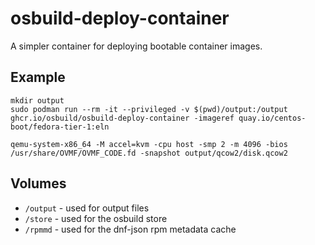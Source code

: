 # osbuild-deploy-container

A simpler container for deploying bootable container images.

## Example

```
mkdir output
sudo podman run --rm -it --privileged -v $(pwd)/output:/output ghcr.io/osbuild/osbuild-deploy-container -imageref quay.io/centos-boot/fedora-tier-1:eln

qemu-system-x86_64 -M accel=kvm -cpu host -smp 2 -m 4096 -bios /usr/share/OVMF/OVMF_CODE.fd -snapshot output/qcow2/disk.qcow2
```

## Volumes
- `/output` - used for output files
- `/store` - used for the osbuild store
- `/rpmmd` - used for the dnf-json rpm metadata cache
